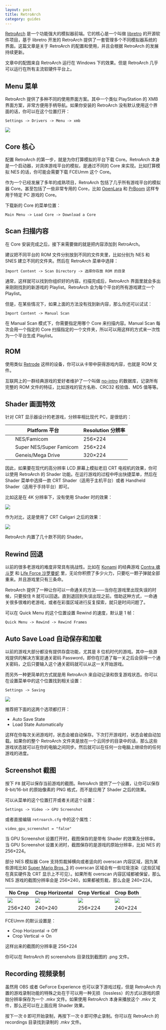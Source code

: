 ```yaml
---
layout: post
title: RetroArch
category: guides
---
```


[RetroArch](https://www.retroarch.com) 是一个功能强大的模拟器前端。它的核心是一个叫做 [libretro](https://www.libretro.com) 的开源软件项目，基于 libretro 开发的 RetroArch 提供了一套管理多个不同模拟器系统的界面。这篇文章是关于 RetroArch 的配置和使用，并且会根据 RetroArch 的发展持续更新。

文章中的配图来自 RetroArch 运行在 Windows 下的效果。但是 RetroArch 几乎可以运行在所有主流软硬件平台上。

## Menu 菜单

RetroArch 提供了多种不同的使用界面方案。其中一个类似 PlayStation 的 XMB 界面方案，非常方便用手柄导航。如果你安装的 RetroArch 没有默认使用这个界面的话，你可以在这个位置打开：

```
Settings -> Drivers -> Menu -> xmb
```

![](/images/retroarch-menu-xmb.png)

## Core 核心

配置 RetroArch 的第一步，就是为你打算模拟的平台下载 Core。RetroArch 本身是一个启动器，对具体游戏平台的模拟，是通过不同的 Core 来实现。比如打算模拟 NES 的话，你可能会需要下载 FCEUmm 这个 Core。

作为一个已经发展了多年的成熟项目，RetroArch 包括了几乎所有游戏平台的模拟器 Core。甚至包括了一些非常专用的 Core，比如 [OpenLara](https://docs.libretro.com/library/openlara/) 和 [PrBoom](https://docs.libretro.com/library/prboom/) 这样专用于特定 PC 游戏的 Core。

下载新的 Core 的菜单位置：

```
Main Menu -> Load Core -> Download a Core
```

## Scan 扫描内容

在 Core 安装完成之后，接下来需要做的就是把内容添加到 RetroArch。

建议把不同平台的 ROM 文件分别放到不同的文件夹里，比如分别为 NES 和 SNES 建立不同的文件夹。然后在 RetroArch 菜单中选择：

```
Import Content -> Scan Directory -> 选择你存放 ROM 的目录
```

通常，这样就可以找到你组织好的内容。扫描完成后，RetroArch 界面里就会多出来刚刚找到的新游戏的 Playlist。RetroArch 会为每个平台的所有游戏建立一个 Playlist。

但是，在某些情况下，如果上面的方法没有找到新内容，那么你还可以试试：

```
Import Content -> Manual Scan
```

在 Manual Scan 模式下，你需要指定用哪个 Core 来扫描内容。Manual Scan 每次会用一个指定的 Core 扫描指定的一个文件夹，所以可以用这样的方式来一次性为一个平台生成 Playlist。

## ROM

使用类似 <a href="https://www.retrode.org/" target="_blank">Retrode</a> 这样的设备，你可以从卡带中获得游戏内容，也就是 ROM 文件。

互联网上的一群经典游戏的爱好者维护了一个叫做 <a href="https://no-intro.org/" target="_blank">no-intro</a> 的数据库，记录所有完整的 ROM 文件的特征，比如游戏的官方名称、CRC32 校验值、MD5 值等等。

## Shader 画面特效

针对 CRT 显示器设计的老游戏，分辨率相比现代 PC，是很低的：

|Platform 平台|Resolution 分辨率|
|---|---|
|<img src="https://www.v2ex.com/static/gamedb/32/fc.gif" style="width: 16px; image-rendering: pixelated; vertical-align: text-bottom;" /> &nbsp;NES/Famicom|256&times;224|
|<img src="https://www.v2ex.com/static/gamedb/32/sfc.gif" style="width: 16px; image-rendering: pixelated; vertical-align: text-bottom;" /> &nbsp;Super NES/Super Famicom|256&times;224|
|<img src="https://www.v2ex.com/static/gamedb/32/genesis.gif" style="width: 16px; image-rendering: pixelated; vertical-align: text-bottom;" /> &nbsp;Geneis/Mega Drive|320&times;224|

因此，如果要在现代的高分辨率 LCD 屏幕上模拟老旧 CRT 电视机的效果，你可以使用 RetroArch 的 Shader 功能。在运行游戏的过程中呼出快捷菜单，然后在 Shader 菜单中选择一款 CRT Shader（适用于主机平台）或者 Handheld Shader（适用于手持平台）即可。

比如这是在 4K 分辨率下，没有使用 Shader 时的效果：

[![](/images/retroarch-contra-without-shader-4k.png)](/images/retroarch-contra-without-shader-4k.png)

作为对比，这是使用了 CRT Caligari 之后的效果：

[![](/images/retroarch-contra-with-shader-4k.png)](/images/retroarch-contra-with-shader-4k.png)

RetroArch 内置了几十款不同的 Shader。

## Rewind 回退

以前的很多老游戏的难度非常具有挑战性。比如在 [Konami](https://www.v2ex.com/gamedb/developers/konami/nes) 的经典游戏 [Contra 魂斗罗](https://www.v2ex.com/gamedb/nes/contra) 和 [Life Force 沙罗曼蛇](https://www.v2ex.com/gamedb/nes/life-force-salamander) 里，无论你积攒了多少火力，只要吃一颗子弹就全部重来。并且游戏里只有三条命。

RetroArch 提供了一种让你可以一命通关的方法——当你在游戏里出现失误的时候，只要按住 <kbd>R</kbd> 就可以回退。直到退回到失误出现之前。借助这种方式，一命通关很多很难的老游戏，或者在彩蛋区域进行反复探索，就只是时间问题了。

可以在 Quick Menu 的这个位置设置 Rewind 的速度，默认是 1 帧：

```
Quick Menu -> Rewind -> Rewind Frames
```

## Auto Save Load 自动保存和加载

以前的游戏大部分都没有提供存盘功能，尤其是 8 位机时代的游戏。其中一些游戏提供的解决方案是通关密码 Password，即你在打通了每一关之后会获得一个通关密码，之后只要输入这个通关密码就可以从这一关开始游戏。

而另外一种更简单的方式就是用 RetroArch 来自动记录和恢复游戏状态。你可以在设置菜单中的这个位置找到相关设置：

```
Settings -> Saving
```

![](/images/retroarch-auto-save.png)

推荐把下面的这两个选项都打开：

* Auto Save State
* Load State Automatically

这样在你每次关闭游戏时，状态会被自动保存。下次打开游戏时，状态会被自动加载。如果你的整个 RetroArch 文件夹是放在一个云同步的目录中的话，那么这些游戏状态就可以在你的电脑之间同步。然后就可以在任何一台电脑上继续你的任何游戏的进度。

## Screenshot 截图

按下 <kbd>F8</kbd> 就可以保存当前游戏的截图。RetroArch 提供了一个设置，让你可以保存 8-bit/16-bit 的原始像素的 PNG 格式，而不是应用了 Shader 之后的效果。

可以从菜单的这个位置打开或者关闭这个设置：

```
Settings -> Video -> GPU Screenshot
```

或者直接编辑 `retroarch.cfg` 中的这个属性：

```
video_gpu_screenshot = "false"
```

当 GPU Screenshot 设置打开时，截图保存的是带有 Shader 的效果及分辨率。当 GPU Screenshot 设置关闭时，截图保存的是游戏的原始分辨率，比如 NES 的 256&times;224。

部分 NES 模拟器 Core 支持剪裁掉横向或者竖向的 overscan 内容区域，因为某些游戏比如 [Super Mario Bros. 3](https://www.v2ex.com/gamedb/nes/super-mario-bros-3) 的 overscan 区域会有一些垃圾渲染（这些区域在真实硬件及 CRT 显示上不可见）。如果所有 overscan 内容区域都被保留，那么 NES 游戏的截图分辨率会是 256&times;240，如果都被剪裁，那么会是 240&times;224。

|No Crop|Crop Horizontal|Crop Vertical|Crop Both|
|---|---|---|---|
|![](/images/smb3-256x240.png)|![](/images/smb3-240x240.png)|![](/images/smb3-256x224.png)|![](/images/smb3-240x224.png)|
|256&times;240|240&times;240|256&times;224|240&times;224|

FCEUmm 的默认设置是：

* Crop Horizontal -> Off
* Crop Vertical -> On

这样出来的截图的分辨率是 256&times;224

你可以在 RetroArch 的 screenshots 目录找到截图的 .png 文件。

## Recording 视频录制

虽然用 OBS 或者 GeForce Experience 也可以录下游戏过程，但是 RetroArch 内置的游戏录制功能的特殊之处在于可以用一种无损（lossless）的方式以游戏的原始分辨率保存为一个 .mkv 文件。如果使用 RetroArch 本身来播放这个 .mkv 文件，那么还可以在上面应用 Shader 效果。

按下一次 <kbd>O</kbd> 即可开始录制，再按下一次 <kbd>O</kbd> 即可停止录制。你可以在 RetroArch 的 recordings 目录找到录制的 .mkv 文件。